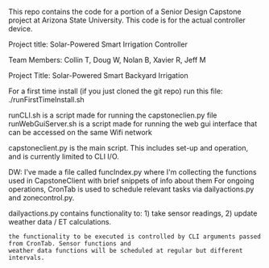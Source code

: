 This repo contains the code for a portion of a Senior Design Capstone project at Arizona State University.
This code is for the actual controller device.

Project title: Solar-Powered Smart Irrigation Controller

Team Members: Collin T, Doug W, Nolan B, Xavier R, Jeff M

Project Title: Solar-Powered Smart Backyard Irrigation

For a first time install (if you just cloned the git repo) run this file:
./runFirstTimeInstall.sh

runCLI.sh is a script made for running the capstoneclien.py file
runWebGuiServer.sh is a script made for running the web gui interface that can be accessed on the same Wifi network

capstoneclient.py is the main script. This includes set-up and operation, and is currently limited to CLI I/O.

DW: I've made a file called funcIndex.py where I'm collecting the functions used in CapstoneClient with brief snippets of info about them
For ongoing operations, CronTab is used to schedule relevant tasks via dailyactions.py and zonecontrol.py.

dailyactions.py contains functionality to:
	1) take sensor readings,
	2) update weather data / ET calculations.

	the functionality to be executed is controlled by CLI arguments passed from CronTab. Sensor functions and
	weather data functions will be scheduled at regular but different intervals.

